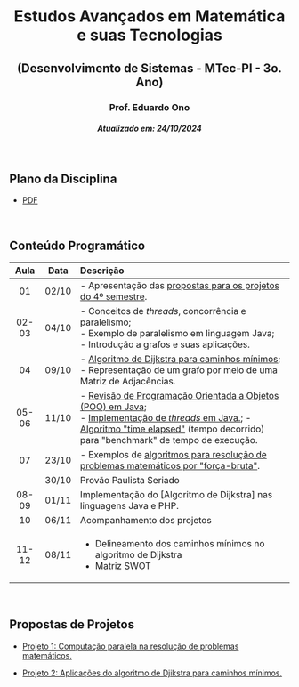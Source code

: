 <h1 align="center">Estudos Avançados em Matemática e suas Tecnologias</h1>
<h2 align="center">(Desenvolvimento de Sistemas - MTec-PI - 3o. Ano)</h2>
<h3 align="center">Prof. Eduardo Ono</h3>
<h5 align="center">Atualizado em: 24/10/2024</h5>

&nbsp;

## Plano da Disciplina

* [PDF](./docs/DS-612-MTec-PI-2024_Estudos-Avancados-em-Matematica-e-suas-Tecnologias-3o-Ano.pdf)

&nbsp;

## Conteúdo Programático

| Aula | Data | Descrição |
| :-:  | :-:  | :--       |
| 01    | 02/10 | - Apresentação das [propostas para os projetos do 4º semestre](#propostas-de-projetos). |
| 02-03 | 04/10 | - Conceitos de _threads_, concorrência e paralelismo;<br>- Exemplo de paralelismo em linguagem Java;<br>- Introdução a grafos e suas aplicações. |
| 04    | 09/10 | - [Algoritmo de Dijkstra para caminhos mínimos];<br>- Representação de um grafo por meio de uma Matriz de Adjacências. |
| 05-06 | 11/10 | - [Revisão de Programação Orientada a Objetos (POO) em Java](./conteudo/fundamentos-da-linguagem-java/);<br>- [Implementação de _threads_ em Java.](./conteudo/threads/threads-em-java/); - [Algoritmo "time elapsed"](./conteudo/threads/threads-em-java/exemplos/exemplo1-v0/Main.java) (tempo decorrido) para "benchmark" de tempo de execução. |
| 07    | 23/10 | - Exemplos de [algoritmos para resolução de problemas matemáticos por "força-bruta"](./conteudo/algoritmos-de-forca-bruta/). |
|       | 30/10 | Provão Paulista Seriado |
| 08-09 | 01/11 | Implementação do [Algoritmo de Dijkstra] nas linguagens Java e PHP. |
| 10    | 06/11 | Acompanhamento dos projetos |
| 11-12 | 08/11 | <ul><li>Delineamento dos caminhos mínimos no algoritmo de Dijkstra</li><li>Matriz SWOT</li></ul> |

[Algoritmo de Dijkstra para caminhos mínimos]: ./conteudo/grafos/algoritmo-de-dijkstra/

&nbsp;

## Propostas de Projetos

* [Projeto 1: Computação paralela na resolução de problemas matemáticos.](./proposta-do-projeto-1/)

* [Projeto 2: Aplicações do algoritmo de Djikstra para caminhos mínimos.](./proposta-do-projeto-2/)

&nbsp;
